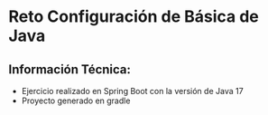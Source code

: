 # Reto Configuración de Básica de Java

## Información Técnica:

* Ejercicio realizado en Spring Boot con la versión de Java 17
* Proyecto generado en gradle